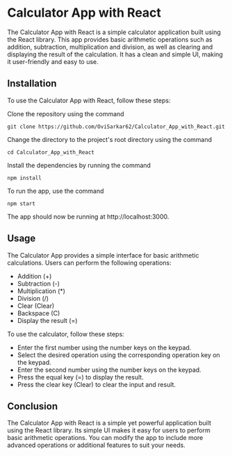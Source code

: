 # Calculator App with React

The Calculator App with React is a simple calculator application built using the React library. This app provides basic arithmetic operations such as addition, subtraction, multiplication and division, as well as clearing and displaying the result of the calculation. It has a clean and simple UI, making it user-friendly and easy to use.

## Installation

To use the Calculator App with React, follow these steps:

Clone the repository using the command 

    git clone https://github.com/OviSarkar62/Calculator_App_with_React.git

Change the directory to the project's root directory using the command 
     
    cd Calculator_App_with_React

Install the dependencies by running the command 

    npm install

To run the app, use the command 
  
    npm start

The app should now be running at http://localhost:3000.

## Usage

The Calculator App provides a simple interface for basic arithmetic calculations. Users can perform the following operations:

- Addition (+)
- Subtraction (-)
- Multiplication (*)
- Division (/)
- Clear (Clear)
- Backspace (C)
- Display the result (=)

To use the calculator, follow these steps:

- Enter the first number using the number keys on the keypad.
- Select the desired operation using the corresponding operation key on the keypad.
- Enter the second number using the number keys on the keypad. 
- Press the equal key (=) to display the result.
- Press the clear key (Clear) to clear the input and result.

## Conclusion
The Calculator App with React is a simple yet powerful application built using the React library. Its simple UI makes it easy for users to perform basic arithmetic operations. You can modify the app to include more advanced operations or additional features to suit your needs.
